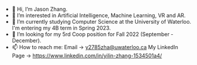 - 👋 Hi, I’m Jason Zhang.
- 👀 I’m interested in Artificial Intelligence, Machine Learning, VR and AR.
- 🌱 I’m currently studying Computer Science at the University of Waterloo. I'm entering my 4B term in Spring 2023.
- 💞️ I’m looking for my 5rd Coop position for Fall 2022 (September - December).
- 📫 How to reach me: Email -> y2785zha@uwaterloo.ca 
                      My LinkedIn Page -> https://www.linkedin.com/in/yilin-zhang-1534501a4/

<!---
y2785zha/y2785zha is a ✨ special ✨ repository because its `README.md` (this file) appears on your GitHub profile.
You can click the Preview link to take a look at your changes.
--->
